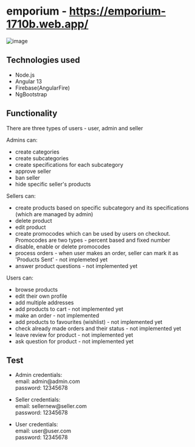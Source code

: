 # emporium - https://emporium-1710b.web.app/
![image](https://user-images.githubusercontent.com/86118441/166098896-356ee36a-439e-481a-88c6-3fdd0ee963d7.png)

 <h2>Technologies used</h2>
<ul>
 <li>Node.js</li>
 <li>Angular 13</li>
 <li>Firebase(AngularFire)</li>
 <li>NgBootstrap</li>
</ul>
 
 <h2>Functionality</h2>
 <p>There are three types of users - user, admin and seller</p>

 <p>Admins can:</p>
        <ul>
            <li>create categories</li>
            <li>create subcategories</li>
            <li>create specifications for each subcategory</li>
            <li>approve seller</li>
            <li>ban seller</li>
            <li>hide specific seller's products</li>
        </ul>
       <p>Sellers can:</p>
        <ul>
            <li>create products based on specific subcategory and its specifications (which are managed by admin)</li>
            <li>delete product</li>
            <li>edit product</li>
            <li>create promocodes which can be used by users on checkout. Promocodes are two types - percent based and fixed number</li>
            <li>disable, enable or delete promocodes</li>
            <li>process orders - when user makes an order, seller can mark it as 'Products Sent' - not implemeted yet</li>
            <li>answer product questions - not implemented yet</li>
        </ul>
        <p>Users can:</p>
        <ul>
            <li>browse products</li>
            <li>edit their own profile</li>
            <li>add multiple addresses</li>
            <li>add products to cart - not implemented yet</li>
            <li>make an order - not implemented</li>
            <li>add products to favourites (wishlist) - not implemented yet</li>
            <li>check already made orders and their status - not implemented yet</li>
            <li>leave review for product - not implemented yet</li>
            <li>ask question for product - not implemented yet</li>
        </ul>
        
  <h2>Test</h2>
  <ul>
  <li><p>
  Admin credentials: <br />
  email: admin@admin.com <br />
  password: 12345678
   </p></li>
  <li> <p>
  Seller credentials: <br />
  email: sellernew@seller.com <br />
  password: 12345678
   </p> </li>
  <li>  <p>
  User credentials: <br />
  email: user@user.com <br />
  password: 12345678
   </p></li>
 </ul>
 
 
 





